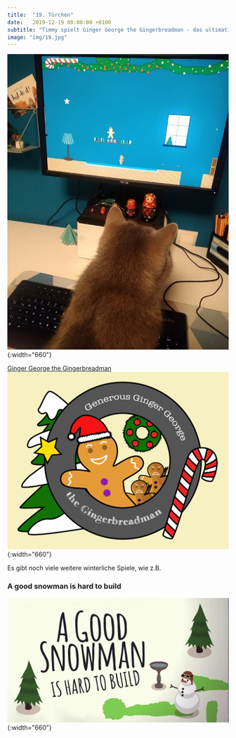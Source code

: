 ```yaml
---
title:  "19. Türchen"
date:   2019-12-19 00:00:00 +0100
subtitle: "Timmy spielt Ginger George the Gingerbreadman - das ultimative Weihnachtsspiel."
image: "img/19.jpg"
---
```


![Timmy](../img/19.jpg){:width="660"}

[Ginger George the Gingerbreadman](https://limered.itch.io/generous-ginger-george-the-gingerbreadman)
![Ginger George](../img/gingerGeorge.png){:width="660"}

Es gibt noch viele weitere winterliche Spiele, wie z.B.
### A good snowman is hard to build
![Snowman](../img/snowman.jpg){:width="660"}
